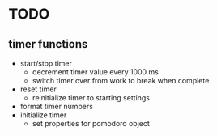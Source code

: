 # TODO

## timer functions
* start/stop timer
  * decrement timer value every 1000 ms
  * switch timer over from work to break when complete
* reset timer
  * reinitialize timer to starting settings
* format timer numbers
* initialize timer
  * set properties for pomodoro object
